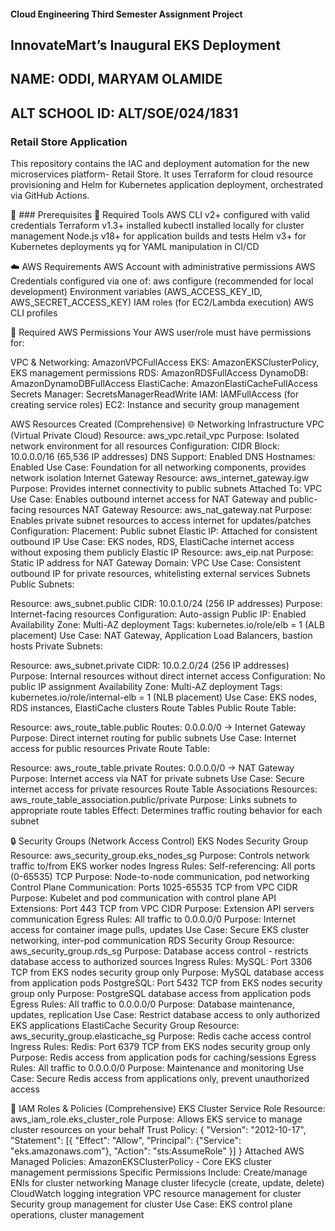 #### Cloud Engineering Third Semester Assignment Project
## InnovateMart’s Inaugural EKS Deployment
## NAME: ODDI, MARYAM OLAMIDE
## ALT SCHOOL ID: ALT/SOE/024/1831
### Retail Store Application
This repository contains the IAC and deployment automation for the new microservices platform- Retail Store. It uses Terraform for cloud resource provisioning and Helm for Kubernetes application deployment, orchestrated via GitHub Actions.

🔧 ### Prerequisites
🔧 Required Tools
AWS CLI v2+ configured with valid credentials
Terraform v1.3+ installed
kubectl installed locally for cluster management
Node.js v18+ for application builds and tests
Helm v3+ for Kubernetes deployments
yq for YAML manipulation in CI/CD

☁️ AWS Requirements
AWS Account with administrative permissions
AWS Credentials configured via one of:
aws configure (recommended for local development)
Environment variables (AWS_ACCESS_KEY_ID, AWS_SECRET_ACCESS_KEY)
IAM roles (for EC2/Lambda execution)
AWS CLI profiles

🔐 Required AWS Permissions
Your AWS user/role must have permissions for:

VPC & Networking: AmazonVPCFullAccess
EKS: AmazonEKSClusterPolicy, EKS management permissions
RDS: AmazonRDSFullAccess
DynamoDB: AmazonDynamoDBFullAccess
ElastiCache: AmazonElastiCacheFullAccess
Secrets Manager: SecretsManagerReadWrite
IAM: IAMFullAccess (for creating service roles)
EC2: Instance and security group management


AWS Resources Created (Comprehensive)
🌐 Networking Infrastructure
VPC (Virtual Private Cloud)
Resource: aws_vpc.retail_vpc
Purpose: Isolated network environment for all resources
Configuration:
CIDR Block: 10.0.0.0/16 (65,536 IP addresses)
DNS Support: Enabled
DNS Hostnames: Enabled
Use Case: Foundation for all networking components, provides network isolation
Internet Gateway
Resource: aws_internet_gateway.igw
Purpose: Provides internet connectivity to public subnets
Attached To: VPC
Use Case: Enables outbound internet access for NAT Gateway and public-facing resources
NAT Gateway
Resource: aws_nat_gateway.nat
Purpose: Enables private subnet resources to access internet for updates/patches
Configuration:
Placement: Public subnet
Elastic IP: Attached for consistent outbound IP
Use Case: EKS nodes, RDS, ElastiCache internet access without exposing them publicly
Elastic IP
Resource: aws_eip.nat
Purpose: Static IP address for NAT Gateway
Domain: VPC
Use Case: Consistent outbound IP for private resources, whitelisting external services
Subnets
Public Subnets:

Resource: aws_subnet.public
CIDR: 10.0.1.0/24 (256 IP addresses)
Purpose: Internet-facing resources
Configuration:
Auto-assign Public IP: Enabled
Availability Zone: Multi-AZ deployment
Tags: kubernetes.io/role/elb = 1 (ALB placement)
Use Case: NAT Gateway, Application Load Balancers, bastion hosts
Private Subnets:

Resource: aws_subnet.private
CIDR: 10.0.2.0/24 (256 IP addresses)
Purpose: Internal resources without direct internet access
Configuration:
No public IP assignment
Availability Zone: Multi-AZ deployment
Tags: kubernetes.io/role/internal-elb = 1 (NLB placement)
Use Case: EKS nodes, RDS instances, ElastiCache clusters
Route Tables
Public Route Table:

Resource: aws_route_table.public
Routes: 0.0.0.0/0 → Internet Gateway
Purpose: Direct internet routing for public subnets
Use Case: Internet access for public resources
Private Route Table:

Resource: aws_route_table.private
Routes: 0.0.0.0/0 → NAT Gateway
Purpose: Internet access via NAT for private subnets
Use Case: Secure internet access for private resources
Route Table Associations
Resources: aws_route_table_association.public/private
Purpose: Links subnets to appropriate route tables
Effect: Determines traffic routing behavior for each subnet

🔒 Security Groups (Network Access Control)
EKS Nodes Security Group
Resource: aws_security_group.eks_nodes_sg
Purpose: Controls network traffic to/from EKS worker nodes
Ingress Rules:
Self-referencing: All ports (0-65535) TCP
Purpose: Node-to-node communication, pod networking
Control Plane Communication: Ports 1025-65535 TCP from VPC CIDR
Purpose: Kubelet and pod communication with control plane
API Extensions: Port 443 TCP from VPC CIDR
Purpose: Extension API servers communication
Egress Rules: All traffic to 0.0.0.0/0
Purpose: Internet access for container image pulls, updates
Use Case: Secure EKS cluster networking, inter-pod communication
RDS Security Group
Resource: aws_security_group.rds_sg
Purpose: Database access control - restricts database access to authorized sources
Ingress Rules:
MySQL: Port 3306 TCP from EKS nodes security group only
Purpose: MySQL database access from application pods
PostgreSQL: Port 5432 TCP from EKS nodes security group only
Purpose: PostgreSQL database access from application pods
Egress Rules: All traffic to 0.0.0.0/0
Purpose: Database maintenance, updates, replication
Use Case: Restrict database access to only authorized EKS applications
ElastiCache Security Group
Resource: aws_security_group.elasticache_sg
Purpose: Redis cache access control
Ingress Rules:
Redis: Port 6379 TCP from EKS nodes security group only
Purpose: Redis access from application pods for caching/sessions
Egress Rules: All traffic to 0.0.0.0/0
Purpose: Maintenance and monitoring
Use Case: Secure Redis access from applications only, prevent unauthorized access

👤 IAM Roles & Policies (Comprehensive)
EKS Cluster Service Role
Resource: aws_iam_role.eks_cluster_role
Purpose: Allows EKS service to manage cluster resources on your behalf
Trust Policy:
{
  "Version": "2012-10-17",
  "Statement": [{
    "Effect": "Allow",
    "Principal": {"Service": "eks.amazonaws.com"},
    "Action": "sts:AssumeRole"
  }]
}
Attached AWS Managed Policies:
AmazonEKSClusterPolicy - Core EKS cluster management permissions
Specific Permissions Include:
Create/manage ENIs for cluster networking
Manage cluster lifecycle (create, update, delete)
CloudWatch logging integration
VPC resource management for cluster
Security group management for cluster
Use Case: EKS control plane operations, cluster management

